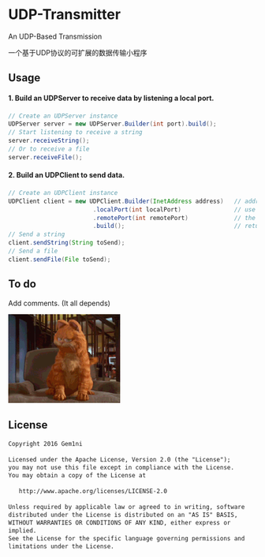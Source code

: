 # UDP-Transmitter

An UDP-Based Transmission

一个基于UDP协议的可扩展的数据传输小程序

Usage
-------

#### 1. Build an UDPServer to receive data by listening a local port.
```java
// Create an UDPServer instance
UDPServer server = new UDPServer.Builder(int port).build();
// Start listening to receive a string
server.receiveString();
// Or to receive a file
server.receiveFile();
```

#### 2. Build an UDPClient to send data.
```java
// Create an UDPClient instance
UDPClient client = new UDPClient.Builder(InetAddress address)   // address of the UDPServer
                        .localPort(int localPort)               // use local port
                        .remotePort(int remotePort)             // the port which the UDPServer is listening
                        .build();                               // return the UDPClient instance
// Send a string
client.sendString(String toSend);
// Send a file
client.sendFile(File toSend);
```

To do
-------
Add comments. (It all depends)

![Garfield](garfield.jpg)

License
-------

    Copyright 2016 Gem1ni

    Licensed under the Apache License, Version 2.0 (the "License");
    you may not use this file except in compliance with the License.
    You may obtain a copy of the License at

       http://www.apache.org/licenses/LICENSE-2.0

    Unless required by applicable law or agreed to in writing, software
    distributed under the License is distributed on an "AS IS" BASIS,
    WITHOUT WARRANTIES OR CONDITIONS OF ANY KIND, either express or implied.
    See the License for the specific language governing permissions and
    limitations under the License.
